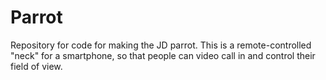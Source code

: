 # Parrot

Repository for code for making the JD parrot. This is a remote-controlled "neck" for a smartphone, so that people can video call in and control their field of view. 

